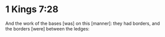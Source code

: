 # 1 Kings 7:28

And the work of the bases [was] on this [manner]: they had borders, and the borders [were] between the ledges: